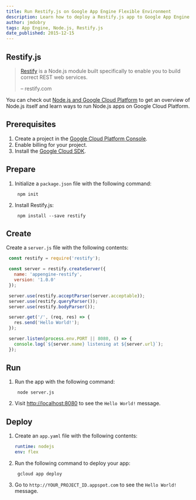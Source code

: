 ```yaml
---
title: Run Restify.js on Google App Engine Flexible Environment
description: Learn how to deploy a Restify.js app to Google App Engine flexible environment.
author: jmdobry
tags: App Engine, Node.js, Restify.js
date_published: 2015-12-15
---
```

## Restify.js

> [Restify][restify] is a Node.js module built specifically to
> enable you to build correct REST web services.
>
> – restify.com

You can check out [Node.js and Google Cloud Platform][nodejs-gcp] to get an
overview of Node.js itself and learn ways to run Node.js apps on Google Cloud
Platform.

## Prerequisites

1. Create a project in the [Google Cloud Platform Console](https://console.cloud.google.com/).
1. Enable billing for your project.
1. Install the [Google Cloud SDK](https://cloud.google.com/sdk/).

## Prepare

1. Initialize a `package.json` file with the following command:

        npm init

1. Install Restify.js:

        npm install --save restify

## Create

Create a `server.js` file with the following contents:

```js
 const restify = require('restify');

 const server = restify.createServer({
   name: 'appengine-restify',
   version: '1.0.0'
 });

 server.use(restify.acceptParser(server.acceptable));
 server.use(restify.queryParser());
 server.use(restify.bodyParser());

 server.get('/', (req, res) => {
   res.send('Hello World!');
 });

 server.listen(process.env.PORT || 8080, () => {
   console.log(`${server.name} listening at ${server.url}`);
 });
 ```

## Run

1. Run the app with the following command:

        node server.js

1. Visit [http://localhost:8080](http://localhost:8080) to see the `Hello World!`
message.

## Deploy

1. Create an `app.yaml` file with the following contents:

    ```yaml
    runtime: nodejs
    env: flex
    ```

1. Run the following command to deploy your app:

        gcloud app deploy

1. Go to `http://YOUR_PROJECT_ID.appspot.com` to see the `Hello World!` message.

[restify]: http://restify.com/
[nodejs-gcp]: running-nodejs-on-google-cloud

